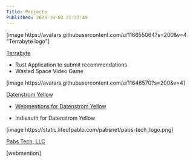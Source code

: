 ```yaml
---
Title: Projects
Published: 2023-10-03 21:23:49
---
```

<div class="mw9 center ph3-ns">
  <div class="cf ph2-ns">
    <div class="fl w-100 w-third-ns pa2">
      <div markdown="1" class="pv4">
[image https://avatars.githubusercontent.com/u/116655064?s=200&v=4 "Terrabyte logo"]

[Terrabyte](https://github.com/orgs/terrabyte-tech/repositories "Datenstrom logo") 

* Rust Application to submit recommendations
* Wasted Space Video Game

</div>
    </div>
    <div class="fl w-100 w-third-ns pa2">
      <div markdown="1" class="pv4">
[image https://avatars.githubusercontent.com/u/11646570?s=200&v=4]

[Datenstrom Yellow](https://github.com/datenstrom/yellow)

* [Webmentions for Datenstrom Yellow](https://github.com/pmoralesgarcia/yellow-webmention)

* Indieauth for Datenstrom Yellow
</div>
    </div>
    <div class="fl w-100 w-third-ns pa2">
      <div markdown="1" class="pv4">
[image https://static.lifeofpablo.com/pabsnet/pabs-tech_logo.png]

[Pabs Tech, LLC](https://pabs.tech/)
</div>
    </div>
  </div>
</div>

[webmention]
